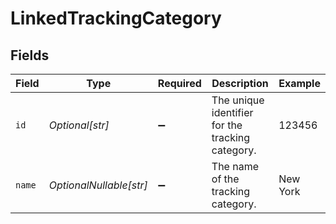# LinkedTrackingCategory


## Fields

| Field                                            | Type                                             | Required                                         | Description                                      | Example                                          |
| ------------------------------------------------ | ------------------------------------------------ | ------------------------------------------------ | ------------------------------------------------ | ------------------------------------------------ |
| `id`                                             | *Optional[str]*                                  | :heavy_minus_sign:                               | The unique identifier for the tracking category. | 123456                                           |
| `name`                                           | *OptionalNullable[str]*                          | :heavy_minus_sign:                               | The name of the tracking category.               | New York                                         |